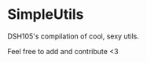 SimpleUtils
=========

DSH105's compilation of cool, sexy utils.

Feel free to add and contribute <3